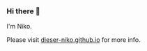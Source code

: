 ### Hi there 👋

I'm Niko.

Please visit [dieser-niko.github.io](https://dieser-niko.github.io) for more info.
